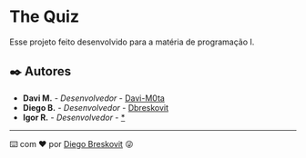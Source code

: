 # The Quiz

Esse projeto feito desenvolvido para a matéria de programação I.

## ✒️ Autores

* **Davi M.** - *Desenvolvedor* - [Davi-M0ta](https://github.com/Davi-M0ta)
* **Diego B.** - *Desenvolvedor* - [Dbreskovit](https://youtu.be/dQw4w9WgXcQ)
* **Igor R.** - *Desenvolvedor* - [*](#)

---
⌨️ com ❤️ por [Diego Breskovit](https://github.com/dbreskovit) 😜
